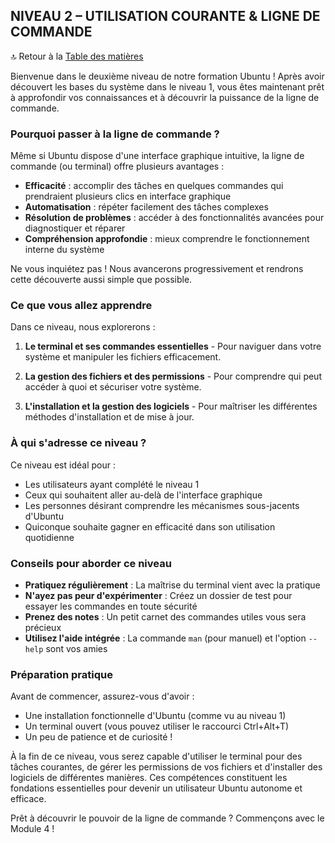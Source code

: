 ## NIVEAU 2 – UTILISATION COURANTE & LIGNE DE COMMANDE

🔝 Retour à la [Table des matières](#table-des-matières)

Bienvenue dans le deuxième niveau de notre formation Ubuntu ! Après avoir découvert les bases du système dans le niveau 1, vous êtes maintenant prêt à approfondir vos connaissances et à découvrir la puissance de la ligne de commande.

### Pourquoi passer à la ligne de commande ?

Même si Ubuntu dispose d'une interface graphique intuitive, la ligne de commande (ou terminal) offre plusieurs avantages :
- **Efficacité** : accomplir des tâches en quelques commandes qui prendraient plusieurs clics en interface graphique
- **Automatisation** : répéter facilement des tâches complexes
- **Résolution de problèmes** : accéder à des fonctionnalités avancées pour diagnostiquer et réparer
- **Compréhension approfondie** : mieux comprendre le fonctionnement interne du système

Ne vous inquiétez pas ! Nous avancerons progressivement et rendrons cette découverte aussi simple que possible.

### Ce que vous allez apprendre

Dans ce niveau, nous explorerons :

1. **Le terminal et ses commandes essentielles** - Pour naviguer dans votre système et manipuler les fichiers efficacement.

2. **La gestion des fichiers et des permissions** - Pour comprendre qui peut accéder à quoi et sécuriser votre système.

3. **L'installation et la gestion des logiciels** - Pour maîtriser les différentes méthodes d'installation et de mise à jour.

### À qui s'adresse ce niveau ?

Ce niveau est idéal pour :
- Les utilisateurs ayant complété le niveau 1
- Ceux qui souhaitent aller au-delà de l'interface graphique
- Les personnes désirant comprendre les mécanismes sous-jacents d'Ubuntu
- Quiconque souhaite gagner en efficacité dans son utilisation quotidienne

### Conseils pour aborder ce niveau

- **Pratiquez régulièrement** : La maîtrise du terminal vient avec la pratique
- **N'ayez pas peur d'expérimenter** : Créez un dossier de test pour essayer les commandes en toute sécurité
- **Prenez des notes** : Un petit carnet des commandes utiles vous sera précieux
- **Utilisez l'aide intégrée** : La commande `man` (pour manuel) et l'option `--help` sont vos amies

### Préparation pratique

Avant de commencer, assurez-vous d'avoir :
- Une installation fonctionnelle d'Ubuntu (comme vu au niveau 1)
- Un terminal ouvert (vous pouvez utiliser le raccourci Ctrl+Alt+T)
- Un peu de patience et de curiosité !

À la fin de ce niveau, vous serez capable d'utiliser le terminal pour des tâches courantes, de gérer les permissions de vos fichiers et d'installer des logiciels de différentes manières. Ces compétences constituent les fondations essentielles pour devenir un utilisateur Ubuntu autonome et efficace.

Prêt à découvrir le pouvoir de la ligne de commande ? Commençons avec le Module 4 !
